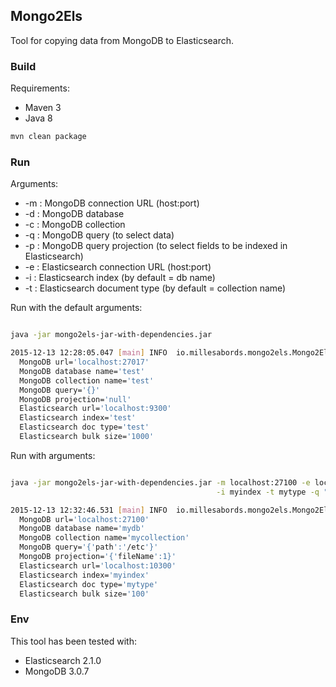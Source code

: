 ## Mongo2Els

Tool for copying data from MongoDB to Elasticsearch.

### Build

Requirements:
* Maven 3
* Java 8

```bash
mvn clean package
```

### Run

Arguments:
* -m : MongoDB connection URL (host:port)
* -d : MongoDB database
* -c : MongoDB collection
* -q : MongoDB query (to select data)
* -p : MongoDB query projection (to select fields to be indexed in Elasticsearch)
* -e : Elasticsearch connection URL (host:port)
* -i : Elasticsearch index (by default = db name)
* -t : Elasticsearch document type (by default = collection name)

Run with the default arguments:

```bash

java -jar mongo2els-jar-with-dependencies.jar

2015-12-13 12:28:05.047 [main] INFO  io.millesabords.mongo2els.Mongo2Els - Config: Mongo2Els:
  MongoDB url='localhost:27017'
  MongoDB database name='test'
  MongoDB collection name='test'
  MongoDB query='{}'
  MongoDB projection='null'
  Elasticsearch url='localhost:9300'
  Elasticsearch index='test'
  Elasticsearch doc type='test'
  Elasticsearch bulk size='1000'

```


Run with arguments:

```bash

java -jar mongo2els-jar-with-dependencies.jar -m localhost:27100 -e localhost:10300 -d mydb -c mycollection -p "{'fileName':1}" \
                                              -i myindex -t mytype -q "{'path':'/etc'}" -b 100

2015-12-13 12:32:46.531 [main] INFO  io.millesabords.mongo2els.Mongo2Els - Config: Mongo2Els:
  MongoDB url='localhost:27100'
  MongoDB database name='mydb'
  MongoDB collection name='mycollection'
  MongoDB query='{'path':'/etc'}'
  MongoDB projection='{'fileName':1}'
  Elasticsearch url='localhost:10300'
  Elasticsearch index='myindex'
  Elasticsearch doc type='mytype'
  Elasticsearch bulk size='100'

```

### Env

This tool has been tested with:
* Elasticsearch 2.1.0
* MongoDB 3.0.7

